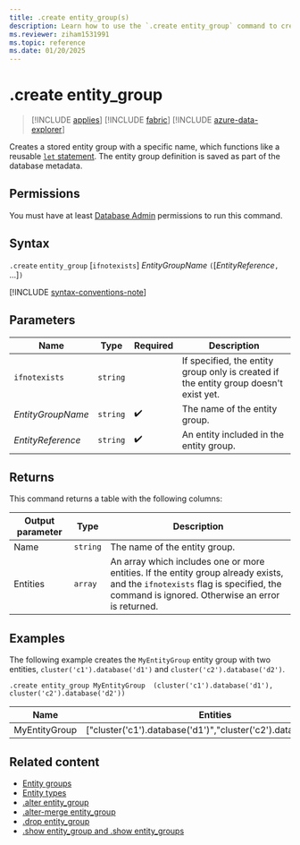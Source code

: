 ```yaml
---
title: .create entity_group(s)
description: Learn how to use the `.create entity_group` command to create an entity group.
ms.reviewer: ziham1531991
ms.topic: reference
ms.date: 01/20/2025
---
```


# .create entity_group

> [!INCLUDE [applies](../includes/applies-to-version/applies.md)] [!INCLUDE [fabric](../includes/applies-to-version/fabric.md)] [!INCLUDE [azure-data-explorer](../includes/applies-to-version/azure-data-explorer.md)]

Creates a stored entity group with a specific name, which functions like a reusable [`let` statement](../query/letstatement.md). The entity group definition is saved as part of the database metadata.

## Permissions

You must have at least [Database Admin](../access-control/role-based-access-control.md) permissions to run this command.

## Syntax

`.create` `entity_group` [`ifnotexists`] *EntityGroupName* `(`[*EntityReference*`,` ...]`)`

[!INCLUDE [syntax-conventions-note](../includes/syntax-conventions-note.md)]

## Parameters

|Name|Type|Required|Description|
|--|--|--|--|
| `ifnotexists` | `string` | | If specified, the entity group only is created if the entity group doesn't exist yet.|
|*EntityGroupName*| `string` | :heavy_check_mark:|The name of the entity group. |
|*EntityReference*| `string` | :heavy_check_mark:|An entity included in the entity group. |

## Returns

This command returns a table with the following columns:

|Output parameter |Type |Description|
|---|---|---|
|Name | `string` | The name of the entity group.|
|Entities | `array` | An array which includes one or more entities. If the entity group already exists, and the `ifnotexists` flag is specified, the command is ignored. Otherwise an error is returned.|

## Examples

The following example creates the `MyEntityGroup` entity group with two entities, `cluster('c1').database('d1')` and `cluster('c2').database('d2')`.

```kusto
.create entity_group MyEntityGroup  (cluster('c1').database('d1'), cluster('c2').database('d2'))
```

|Name|Entities|
|---|---|
|MyEntityGroup|["cluster('c1').database('d1')","cluster('c2').database('d2')"]|

## Related content

* [Entity groups](entity-groups.md)
* [Entity types](../query/schema-entities/index.md)
* [.alter entity_group](alter-entity-group.md)
* [.alter-merge entity_group](alter-merge-entity-group.md)
* [.drop entity_group](drop-entity-group.md)
* [.show entity_group and .show entity_groups](show-entity-group.md)